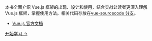本书全面介绍 Vue.js 框架的出现、设计和使用，结合实战让读者更深入理解 Vue.js 框架，掌握使用方法。相关代码存放在[vue-sourcecode 分支](https://github.com/godbasin/vue-ebook/tree/vue-sourcecode)。  
- [Vue.js 官方文档](https://cn.vuejs.org/v2/guide/)

[开始学习 ->](./vue-ebook/0.md)

